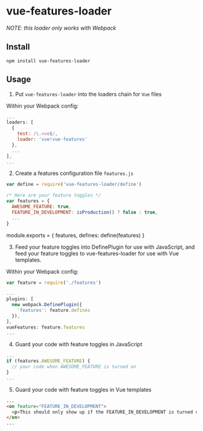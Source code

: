 # vue-features-loader

*NOTE: this loader only works with Webpack*

## Install

```npm install vue-features-loader```

## Usage

1. Put `vue-features-loader` into the loaders chain for `Vue` files

Within your Webpack config:

```javascript
...
loaders: [
  {
    test: /\.vue$/,
    loader: 'vue!vue-features'
  },
  ...
],
...
```

2. Create a features configuration file `features.js`

```javascript
var define = require('vue-features-loader/define')

/* Here are your feature toggles */
var features = {
  AWESOME_FEATURE: true,
  FEATURE_IN_DEVELOPMENT: isProduction() ? false : true,
  ...
}
```

module.exports = {
  features,
  defines: define(features)
}

3. Feed your feature toggles into DefinePlugin for use with JavaScript, and
feed your feature toggles to vue-features-loader for use with Vue templates.

Within your Webpack config:

```javascript
var feature = require('./features')

...
plugins: [
  new webpack.DefinePlugin({
    'features': feature.defines
  }),
],
vueFeatures: feature.features
...

```

4. Guard your code with feature toggles in JavaScript

```javascript
...
if (features.AWESOME_FEATURE) {
  // your code when AWESOME_FEATURE is turned on
}
...
```

5. Guard your code with feature toggles in Vue templates

```html
...
<on feature="FEATURE_IN_DEVELOPMENT">
  <p>This should only show up if the FEATURE_IN_DEVELOPMENT is turned on.</p>
</on>
...
```

